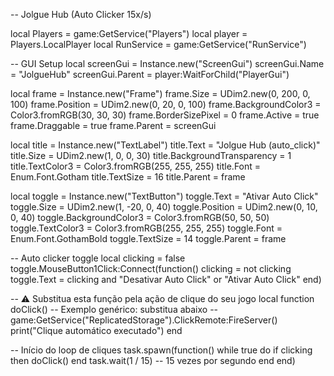 -- Jolgue Hub (Auto Clicker 15x/s)

local Players = game:GetService("Players")
local player = Players.LocalPlayer
local RunService = game:GetService("RunService")

-- GUI Setup
local screenGui = Instance.new("ScreenGui")
screenGui.Name = "JolgueHub"
screenGui.Parent = player:WaitForChild("PlayerGui")

local frame = Instance.new("Frame")
frame.Size = UDim2.new(0, 200, 0, 100)
frame.Position = UDim2.new(0, 20, 0, 100)
frame.BackgroundColor3 = Color3.fromRGB(30, 30, 30)
frame.BorderSizePixel = 0
frame.Active = true
frame.Draggable = true
frame.Parent = screenGui

local title = Instance.new("TextLabel")
title.Text = "Jolgue Hub (auto_click)"
title.Size = UDim2.new(1, 0, 0, 30)
title.BackgroundTransparency = 1
title.TextColor3 = Color3.fromRGB(255, 255, 255)
title.Font = Enum.Font.Gotham
title.TextSize = 16
title.Parent = frame

local toggle = Instance.new("TextButton")
toggle.Text = "Ativar Auto Click"
toggle.Size = UDim2.new(1, -20, 0, 40)
toggle.Position = UDim2.new(0, 10, 0, 40)
toggle.BackgroundColor3 = Color3.fromRGB(50, 50, 50)
toggle.TextColor3 = Color3.fromRGB(255, 255, 255)
toggle.Font = Enum.Font.GothamBold
toggle.TextSize = 14
toggle.Parent = frame

-- Auto clicker toggle
local clicking = false
toggle.MouseButton1Click:Connect(function()
	clicking = not clicking
	toggle.Text = clicking and "Desativar Auto Click" or "Ativar Auto Click"
end)

-- ⚠️ Substitua esta função pela ação de clique do seu jogo
local function doClick()
	-- Exemplo genérico: substitua abaixo
	-- game:GetService("ReplicatedStorage").ClickRemote:FireServer()
	print("Clique automático executado")
end

-- Início do loop de cliques
task.spawn(function()
	while true do
		if clicking then
			doClick()
		end
		task.wait(1 / 15) -- 15 vezes por segundo
	end
end)
